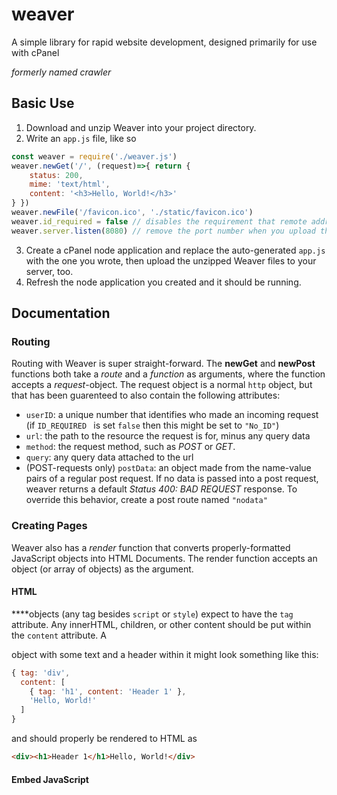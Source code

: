 # weaver
A simple library for rapid website development, designed primarily for use with cPanel

*formerly named crawler*

## Basic Use
1. Download and unzip Weaver into your project directory.
2. Write an `app.js` file, like so
```javascript
const weaver = require('./weaver.js')
weaver.newGet('/', (request)=>{ return {
    status: 200,
    mime: 'text/html',
    content: '<h3>Hello, World!</h3>'
} })
weaver.newFile('/favicon.ico', './static/favicon.ico')
weaver.id_required = false // disables the requirement that remote addr exists; useful for local testing
weaver.server.listen(8080) // remove the port number when you upload this code to cPanel
```
3. Create a cPanel node application and replace the auto-generated `app.js` with the one you wrote,
then upload the unzipped Weaver files to your server, too.
4. Refresh the node application you created and it should be running.

## Documentation

### Routing 
Routing with Weaver is super straight-forward. The **newGet** and **newPost** functions both take
a *route* and a *function* as arguments, where the function accepts a *request*-object.
The request object is a normal `http` object, but that has been guarenteed to also contain the following attributes:
- `userID`: a unique number that identifies who made an incoming request (if `ID_REQUIRED ` is set `false` then this might be set to `"No_ID"`)
- `url`: the path to the resource the request is for, minus any query data
- `method`: the request method, such as *POST* or *GET*.
- `query`: any query data attached to the url
- (POST-requests only) `postData`: an object made from the name-value pairs of a regular post request. If no data is passed into a post request,
weaver returns a default *Status 400: BAD REQUEST* response. To override this behavior, create a post route named `"nodata"` 

### Creating Pages
Weaver also has a *render* function that converts properly-formatted JavaScript objects into HTML Documents.
The render function accepts an object (or array of objects) as the argument.

#### HTML
\**<html>**objects (any tag besides `script` or `style`) expect to have the `tag` attribute.
Any innerHTML, children, or other content should be put within the `content` attribute.
A *<div>* object with some text and a header within it might look something like this:
```javascript
{ tag: 'div',
  content: [
    { tag: 'h1', content: 'Header 1' },
    'Hello, World!'
  ]
}
```
and should properly be rendered to HTML as
```html
<div><h1>Header 1</h1>Hello, World!</div>
```

#### Embed JavaScript
**<script>** objects (`{tag: "script"}`) expect the content to be either a function, or an array of functions.
These functions should ideally be declared within the array itself, both for readability and to ensure
that the renderer captures the name of the function(s). Take this very simple example:
```javascript
{ tag: 'script',
  content: function warm(i){
    console.log(i)
}}
```
When the renderer gets to this object, it will properly generate HTML from it
```html
<script>function warm(i) {
  console.log(i)
}</script>
```

#### CSS Stylesheets
**<style>** objects (`{tag: "style"}`) expects a regular JSON-like object as its content, not too dissimilar from regular CSS.
So, setting the font-family and window colors might look like this:
```javascript
{ tag: 'style',
  content: {
    body: {
      'color': 'white',
      'background-color': 'black',
      'font-family': 'verdana'
    },
    p: {
      'font-size': '14px'
    }
  }
}
```
    
## And My Hello World?
"Hello World" is trivially easy, so let's instead take some text input from the user, and then return it to them when they hit `<submit>`.
No CSS in this example, just to keep it brief:
```javascript
const weaver = require("./weaver.js")
weaver.newGet("/", (request)=>{ return {
    status: 200,
    mime: "text/html",
    content: weaver.render({
      tag: "body",
      content: [
        { tag: "form", method: "post", action: "./", content: [
            { tag: "input", id: "text", name: "text" },
            { tag: "input", type: "submit" }
          ]
        }
      ]
    })
}})
    
weaver.newPost("/"), (request)=>{ return {
    status: 200,
    mime: "text/html",
    content: weaver.render({
        tag: "p",
        content: (request.postData).toString()
    })
}})
weaver.server.listen()
```

